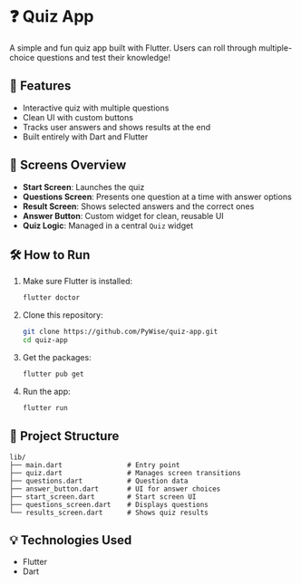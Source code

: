 # ❓ Quiz App

A simple and fun quiz app built with Flutter. Users can roll through multiple-choice questions and test their knowledge!

## 📱 Features

- Interactive quiz with multiple questions
- Clean UI with custom buttons
- Tracks user answers and shows results at the end
- Built entirely with Dart and Flutter

## 🧠 Screens Overview

- **Start Screen**: Launches the quiz
- **Questions Screen**: Presents one question at a time with answer options
- **Result Screen**: Shows selected answers and the correct ones
- **Answer Button**: Custom widget for clean, reusable UI
- **Quiz Logic**: Managed in a central `Quiz` widget

## 🛠️ How to Run

1. Make sure Flutter is installed:

   ```bash
   flutter doctor
   ```

2. Clone this repository:

   ```bash
   git clone https://github.com/PyWise/quiz-app.git
   cd quiz-app
   ```

3. Get the packages:

   ```bash
   flutter pub get
   ```

4. Run the app:
   ```bash
   flutter run
   ```

## 📂 Project Structure

```
lib/
├── main.dart                # Entry point
├── quiz.dart                # Manages screen transitions
├── questions.dart           # Question data
├── answer_button.dart       # UI for answer choices
├── start_screen.dart        # Start screen UI
├── questions_screen.dart    # Displays questions
└── results_screen.dart      # Shows quiz results
```

## 💡 Technologies Used

- Flutter
- Dart
